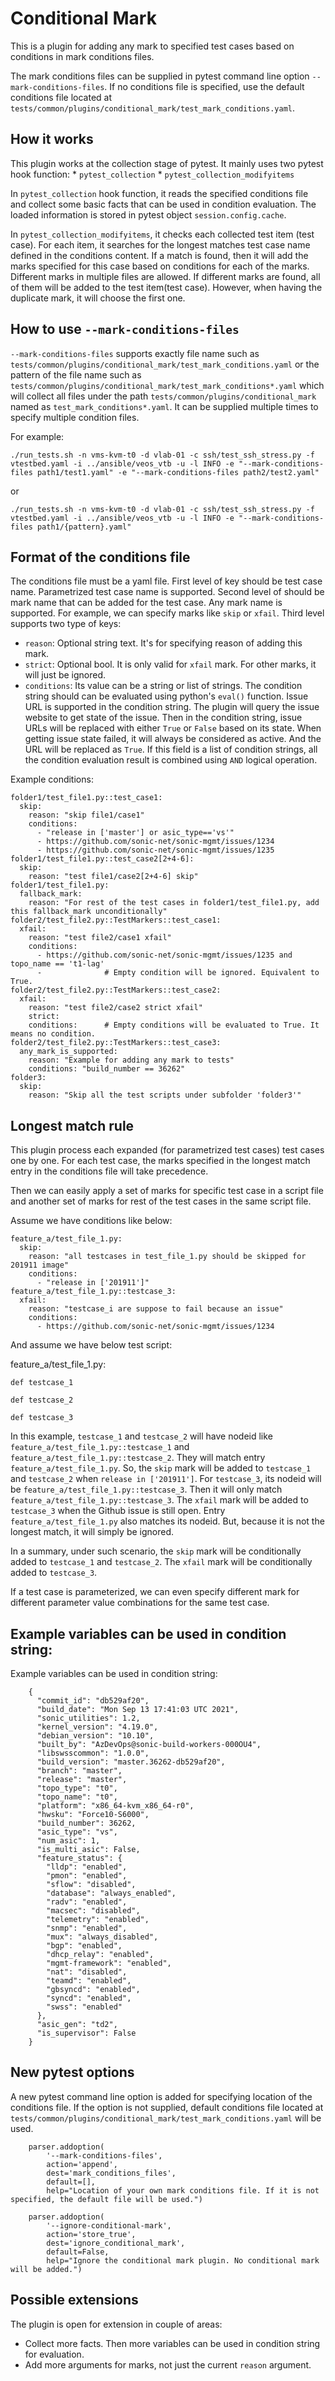 # Conditional Mark

This is a plugin for adding any mark to specified test cases based on conditions in mark conditions files.

The mark conditions files can be supplied in pytest command line option `--mark-conditions-files`. If no conditions file is specified, use the default conditions file located at `tests/common/plugins/conditional_mark/test_mark_conditions.yaml`.


## How it works
This plugin works at the collection stage of pytest. It mainly uses two pytest hook function:
    * `pytest_collection`
    * `pytest_collection_modifyitems`

In `pytest_collection` hook function, it reads the specified conditions file and collect some basic facts that can be used in condition evaluation. The loaded information is stored in pytest object `session.config.cache`.

In `pytest_collection_modifyitems`, it checks each collected test item (test case). For each item, it searches for the longest matches test case name defined in the conditions content. If a match is found, then it will add the marks specified for this case based on conditions for each of the marks.
Different marks in multiple files are allowed. If different marks are found, all of them will be added to the test item(test case). However, when having the duplicate mark, it will choose the first one.

## How to use `--mark-conditions-files`
`--mark-conditions-files` supports exactly file name such as `tests/common/plugins/conditional_mark/test_mark_conditions.yaml` or the pattern of the file name such as `tests/common/plugins/conditional_mark/test_mark_conditions*.yaml` which will collect all files under the path `tests/common/plugins/conditional_mark` named as `test_mark_conditions*.yaml`.
It can be supplied multiple times to specify multiple condition files.

For example:
```buildoutcfg
./run_tests.sh -n vms-kvm-t0 -d vlab-01 -c ssh/test_ssh_stress.py -f vtestbed.yaml -i ../ansible/veos_vtb -u -l INFO -e "--mark-conditions-files path1/test1.yaml" -e "--mark-conditions-files path2/test2.yaml"
```
or
```buildoutcfg
./run_tests.sh -n vms-kvm-t0 -d vlab-01 -c ssh/test_ssh_stress.py -f vtestbed.yaml -i ../ansible/veos_vtb -u -l INFO -e "--mark-conditions-files path1/{pattern}.yaml"
```



## Format of the conditions file

The conditions file must be a yaml file. First level of key should be test case name. Parametrized test case name is supported.
Second level of should be mark name that can be added for the test case. Any mark name is supported. For example, we can specify marks like `skip` or `xfail`.
Third level supports two type of keys:
* `reason`: Optional string text. It's for specifying reason of adding this mark.
* `strict`: Optional bool. It is only valid for `xfail` mark. For other marks, it will just be ignored.
* `conditions`: Its value can be a string or list of strings. The condition string should can be evaluated using python's `eval()` function. Issue URL is supported in the condition string. The plugin will query the issue website to get state of the issue. Then in the condition string, issue URLs will be replaced with either `True` or `False` based on its state. When getting issue state failed, it will always be considered as active. And the URL will be replaced as `True`. If this field is a list of condition strings, all the condition evaluation result is combined using `AND` logical operation.

Example conditions:
```
folder1/test_file1.py::test_case1:
  skip:
    reason: "skip file1/case1"
    conditions:
      - "release in ['master'] or asic_type=='vs'"
      - https://github.com/sonic-net/sonic-mgmt/issues/1234
      - https://github.com/sonic-net/sonic-mgmt/issues/1235
folder1/test_file1.py::test_case2[2+4-6]:
  skip:
    reason: "test file1/case2[2+4-6] skip"
folder1/test_file1.py:
  fallback_mark:
    reason: "For rest of the test cases in folder1/test_file1.py, add this fallback_mark unconditionally"
folder2/test_file2.py::TestMarkers::test_case1:
  xfail:
    reason: "test file2/case1 xfail"
    conditions:
      - https://github.com/sonic-net/sonic-mgmt/issues/1235 and topo_name == 't1-lag'
      -              # Empty condition will be ignored. Equivalent to True.
folder2/test_file2.py::TestMarkers::test_case2:
  xfail:
    reason: "test file2/case2 strict xfail"
    strict:
    conditions:      # Empty conditions will be evaluated to True. It means no condition.
folder2/test_file2.py::TestMarkers::test_case3:
  any_mark_is_supported:
    reason: "Example for adding any mark to tests"
    conditions: "build_number == 36262"
folder3:
  skip:
    reason: "Skip all the test scripts under subfolder 'folder3'"
```

## Longest match rule

This plugin process each expanded (for parametrized test cases) test cases one by one. For each test case, the marks specified in the longest match entry in the conditions file will take precedence.

Then we can easily apply a set of marks for specific test case in a script file and another set of marks for rest of the test cases in the same script file.

Assume we have conditions like below:
```
feature_a/test_file_1.py:
  skip:
    reason: "all testcases in test_file_1.py should be skipped for 201911 image"
    conditions:
      - "release in ['201911']"
feature_a/test_file_1.py::testcase_3:
  xfail:
    reason: "testcase_i are suppose to fail because an issue"
    conditions:
      - https://github.com/sonic-net/sonic-mgmt/issues/1234
```

And assume we have below test script:

feature_a/test_file_1.py:
```
def testcase_1

def testcase_2

def testcase_3
```
In this example, `testcase_1` and `testcase_2` will have nodeid like `feature_a/test_file_1.py::testcase_1` and `feature_a/test_file_1.py::testcase_2`. They will match entry `feature_a/test_file_1.py`. So, the `skip` mark will be added to `testcase_1` and `testcase_2` when `release in ['201911']`.
For `testcase_3`, its nodeid will be `feature_a/test_file_1.py::testcase_3`. Then it will only match `feature_a/test_file_1.py::testcase_3`. The `xfail` mark will be added to `testcase_3` when the Github issue is still open. Entry `feature_a/test_file_1.py` also matches its nodeid. But, because it is not the longest match, it will simply be ignored.

In a summary, under such scenario, the `skip` mark will be conditionally added to `testcase_1` and `testcase_2`. The `xfail` mark will be conditionally added to `testcase_3`.

If a test case is parameterized, we can even specify different mark for different parameter value combinations for the same test case.

## Example variables can be used in condition string:

Example variables can be used in condition string:
```
    {
      "commit_id": "db529af20",
      "build_date": "Mon Sep 13 17:41:03 UTC 2021",
      "sonic_utilities": 1.2,
      "kernel_version": "4.19.0",
      "debian_version": "10.10",
      "built_by": "AzDevOps@sonic-build-workers-000OU4",
      "libswsscommon": "1.0.0",
      "build_version": "master.36262-db529af20",
      "branch": "master",
      "release": "master",
      "topo_type": "t0",
      "topo_name": "t0",
      "platform": "x86_64-kvm_x86_64-r0",
      "hwsku": "Force10-S6000",
      "build_number": 36262,
      "asic_type": "vs",
      "num_asic": 1,
      "is_multi_asic": False,
      "feature_status": {
        "lldp": "enabled",
        "pmon": "enabled",
        "sflow": "disabled",
        "database": "always_enabled",
        "radv": "enabled",
        "macsec": "disabled",
        "telemetry": "enabled",
        "snmp": "enabled",
        "mux": "always_disabled",
        "bgp": "enabled",
        "dhcp_relay": "enabled",
        "mgmt-framework": "enabled",
        "nat": "disabled",
        "teamd": "enabled",
        "gbsyncd": "enabled",
        "syncd": "enabled",
        "swss": "enabled"
      },
      "asic_gen": "td2",
      "is_supervisor": False
    }
```

## New pytest options
A new pytest command line option is added for specifying location of the conditions file. If the option is not supplied, default conditions file located at `tests/common/plugins/conditional_mark/test_mark_conditions.yaml` will be used.
```
    parser.addoption(
        '--mark-conditions-files',
        action='append',
        dest='mark_conditions_files',
        default=[],
        help="Location of your own mark conditions file. If it is not specified, the default file will be used.")

    parser.addoption(
        '--ignore-conditional-mark',
        action='store_true',
        dest='ignore_conditional_mark',
        default=False,
        help="Ignore the conditional mark plugin. No conditional mark will be added.")
```

## Possible extensions
The plugin is open for extension in couple of areas:
* Collect more facts. Then more variables can be used in condition string for evaluation.
* Add more arguments for marks, not just the current `reason` argument.
